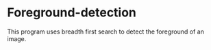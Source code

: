 # Foreground-detection
This program uses breadth first search to detect the foreground of an image. 
